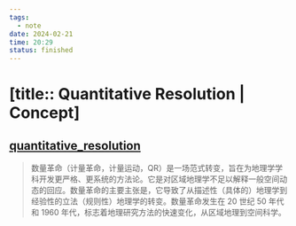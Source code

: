 ```yaml
---
tags:
  - note
date: 2024-02-21
time: 20:29
status: finished
---
```


# [title:: Quantitative Resolution | Concept]

## [quantitative_resolution](quantitative_resolution.md)

> 数量革命（计量革命，计量运动，QR）是一场范式转变，旨在为地理学学科开发更严格、更系统的方法论。它是对区域地理学不足以解释一般空间动态的回应。数量革命的主要主张是，它导致了从描述性（具体的）地理学到经验性的立法（规则性）地理学的转变。数量革命发生在 20 世纪 50 年代和 1960 年代，标志着地理研究方法的快速变化，从区域地理到空间科学。
